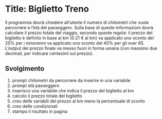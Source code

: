 Title: Biglietto Treno 
===
Il programma dovrà chiedere all’utente il numero di chilometri che vuole percorrere e l’età del passeggero.
Sulla base di queste informazioni dovrà calcolare il prezzo totale del viaggio, secondo queste regole:
il prezzo del biglietto è definito in base ai km (0.21 € al km)
va applicato uno sconto del 20% per i minorenni
va applicato uno sconto del 40% per gli over 65.
L’output del prezzo finale va messo fuori in forma umana (con massimo due decimali, per indicare centesimi sul prezzo).

## Svolgimento
1. prompt chilometri da percorrere da inserire in una variabile 
2. prompt età passeggero
3. inserisco una variabile che indica il prezzo del biglietto al km
4. calcolo il prezzo totale del biglietto
5. creo delle variabili del prezzo al km meno la percentuale di sconto 
6. creo delle condizionali 
7. stampo il risultato in pagina